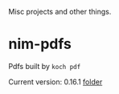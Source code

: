 Misc projects and other things.

# nim-pdfs

Pdfs built by `koch pdf`

Current version: 0.16.1
[folder](https://github.com/stisa/misc/blob/master/nim-pdfs)

